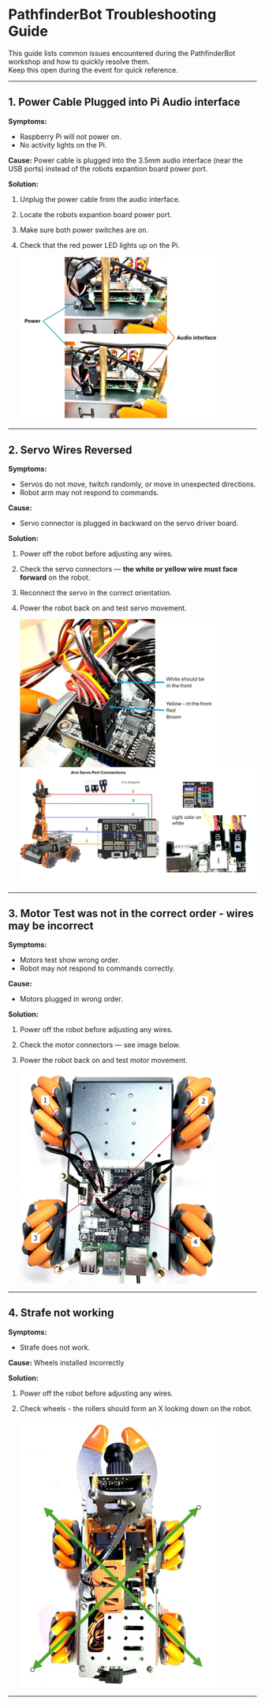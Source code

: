 # PathfinderBot Troubleshooting Guide

This guide lists common issues encountered during the PathfinderBot workshop and how to quickly resolve them.  
Keep this open during the event for quick reference.

---

## 1. Power Cable Plugged into Pi Audio interface

**Symptoms:**
- Raspberry Pi will not power on.
- No activity lights on the Pi.
  
**Cause:**
Power cable is plugged into the 3.5mm audio interface (near the USB ports) instead of the robots expantion board power port.

**Solution:**
1. Unplug the power cable from the audio interface.
2. Locate the robots expantion board power port.
3. Make sure both power switches are on.
4. Check that the red power LED lights up on the Pi.
  
   <img src="/zzimages/NotAudio.jpg" width="400" > 
     
---


## 2. Servo Wires Reversed

**Symptoms:**
- Servos do not move, twitch randomly, or move in unexpected directions.
- Robot arm may not respond to commands.

**Cause:**
- Servo connector is plugged in backward on the servo driver board.

**Solution:**
1. Power off the robot before adjusting any wires.
2. Check the servo connectors — **the white or yellow wire must face forward** on the robot.
3. Reconnect the servo in the correct orientation.
4. Power the robot back on and test servo movement.

   <img src="/zzimages/ServoWires.jpg" width="400" >
   
   <img src="/zzimages/WiringDiagram.jpg" width="600" > 
---

## 3. Motor Test was not in the correct order - wires may be incorrect

**Symptoms:**
- Motors test show wrong order.
- Robot may not respond to commands correctly.

**Cause:**
- Motors plugged in wrong order.

**Solution:**
1. Power off the robot before adjusting any wires.
2. Check the motor connectors — see image below.
4. Power the robot back on and test motor movement.

   <img src="/zzimages/MotorConnections.jpg" width="400" >

---
## 4. Strafe not working

**Symptoms:**

- Strafe does not work.
  
**Cause:**
Wheels installed incorrectly

**Solution:**
1. Power off the robot before adjusting any wires.
2. Check wheels - the rollers should form an X looking down on the robot. 
   

   <img src="/zzimages/mecanumX.jpg" width="400" >

---









